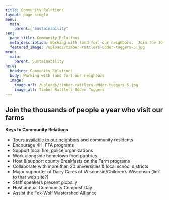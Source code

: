```yaml
---
title: Community Relations
layout: page-single
menu:
  main:
    parent: "Sustainability"
seo:
  page_title: Community Relations
  meta_description: Working with (and for) our neighbors.  Join the 10,000 people a year who visit our farms.
  featured_image: /uploads/timber-rattlers-udder-tuggers-5.jpg
menu:
  main:
    parent: Sustainability
hero:
  heading: Community Relations
  body: Working with (and for) our neighbors
  image:
    image_url: /uploads/timber-rattlers-udder-tuggers-5.jpg
    image_alt: Timber Rattlers Udder Tuggers
---
```


## Join the thousands of people a year who visit our farms

**Keys to Community Relations**

* [Tours available to our neighbors](/tours/) and community residents
* Encourage 4H, FFA programs
* Support local fire, police organizations
* Work alongside hometown food pantries
* Host & support county Breakfasts on the Farm programs
* Collaborate with more than 20 universities & local school districts
* Major supporter of Dairy Cares of Wisconsin/Children’s Wisconsin (link to that web site?)
* Staff speakers present globally
* Host annual Community Compost Day
* Assist the Fox-Wolf Wastershed Alliance